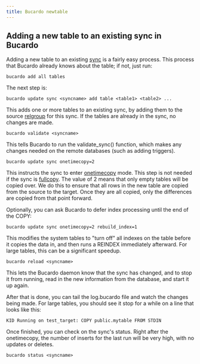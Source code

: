 ```yaml
---
title: Bucardo newtable
---
```


Adding a new table to an existing sync in Bucardo
-------------------------------------------------

Adding a new table to an existing [sync](/Bucardo/object_types/sync) is a fairly easy process. This process that Bucardo already knows about the table; if not, just run:

    bucardo add all tables

The next step is:

    bucardo update sync <syncname> add table <table1> <table2> ...

This adds one or more tables to an existing sync, by adding them to
the source [relgroup](/Bucardo/object_types/relgroup) for this sync.
If the tables are already in the sync, no changes are made.

    bucardo validate <syncname>

This tells Bucardo to run the validate_sync() function, which makes any changes needed on the remote databases (such as adding triggers).

    bucardo update sync onetimecopy=2

This instructs the sync to enter [onetimecopy](/Bucardo/operations/onetimecopy) mode. This step is not needed if the sync is [fullcopy](/Bucardo/object_types/fullcopy). The value of 2 means that only empty tables will be copied over. We do this to ensure that all rows in the new table are copied from the source to the target. Once they are all copied, only the differences are copied from that point forward.

Optionally, you can ask Bucardo to defer index processing until the end of the COPY:

    bucardo update sync onetimecopy=2 rebuild_index=1

This modifies the system tables to "turn off" all indexes on the table before it copies the data in, and then runs a REINDEX immediately afterward. For large tables, this can be a significant speedup.

    bucardo reload <syncname>

This lets the Bucardo daemon know that the sync has changed, and to stop it from running, read in the new information from the database, and start it up again.

After that is done, you can tail the log.bucardo file and watch the changes being made. For large tables, you should see it stop for a while on a line that looks like this:

    KID Running on test_target: COPY public.mytable FROM STDIN

Once finished, you can check on the sync's status. Right after the onetimecopy, the number of inserts for the last run will be very high, with no updates or deletes.

    bucardo status <syncname>
